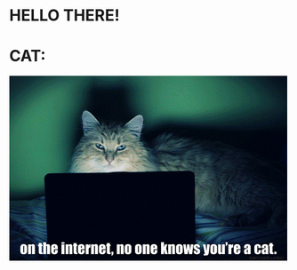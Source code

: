
# HELLO THERE!

# CAT:
![](https://github.com/Oana-Florentina/Oana-Florentina/blob/main/cats-internet.gif)
